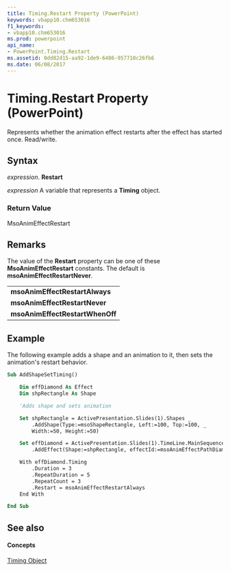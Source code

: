 ```yaml
---
title: Timing.Restart Property (PowerPoint)
keywords: vbapp10.chm653016
f1_keywords:
- vbapp10.chm653016
ms.prod: powerpoint
api_name:
- PowerPoint.Timing.Restart
ms.assetid: 0dd82d15-aa92-1de9-6406-957710c26fb6
ms.date: 06/08/2017
---
```



# Timing.Restart Property (PowerPoint)

Represents whether the animation effect restarts after the effect has started once. Read/write.


## Syntax

 _expression_. **Restart**

 _expression_ A variable that represents a **Timing** object.


### Return Value

MsoAnimEffectRestart


## Remarks

The value of the **Restart** property can be one of these **MsoAnimEffectRestart** constants. The default is **msoAnimEffectRestartNever**.


||
|:-----|
|**msoAnimEffectRestartAlways**|
|**msoAnimEffectRestartNever**|
|**msoAnimEffectRestartWhenOff**|

## Example

The following example adds a shape and an animation to it, then sets the animation's restart behavior.


```vb
Sub AddShapeSetTiming()

    Dim effDiamond As Effect
    Dim shpRectangle As Shape

    'Adds shape and sets animation

    Set shpRectangle = ActivePresentation.Slides(1).Shapes _
        .AddShape(Type:=msoShapeRectangle, Left:=100, Top:=100, _
        Width:=50, Height:=50)

    Set effDiamond = ActivePresentation.Slides(1).TimeLine.MainSequence _
        .AddEffect(Shape:=shpRectangle, effectId:=msoAnimEffectPathDiamond)

    With effDiamond.Timing
        .Duration = 3
        .RepeatDuration = 5
        .RepeatCount = 3
        .Restart = msoAnimEffectRestartAlways
    End With

End Sub
```


## See also


#### Concepts


[Timing Object](timing-object-powerpoint.md)

